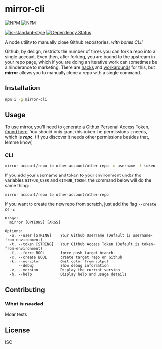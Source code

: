 # mirror-cli
[![NPM](https://nodei.co/npm/mirror-cli.png?downloads=true)](https://nodei.co/npm/mirror-cli/)
[![NPM](https://nodei.co/npm-dl/mirror-cli.png?months=3&height=2)](https://nodei.co/npm/mirror-cli/)

[![js-standard-style](https://img.shields.io/badge/code%20style-standard-brightgreen.svg)](https://github.com/feross/standard)
[![Dependency Status](https://david-dm.org/therebelrobot/mirror.svg)](https://david-dm.org/therebelrobot/mirror)

A node utility to manually clone Github repositories. *with bonus CLI!*

 Github, by design, restricts the number of times you can fork a repo into a single account. Even then, after forking, you are bound to the upstream in your repo page, which if you are doing an iterative work can sometimes be a hinderance to marketing. There are [hacks](https://adrianshort.org/create-multiple-forks-of-a-github-repo/) and [workarounds](https://help.github.com/articles/duplicating-a-repository/) for this, but **mirror** allows you to manually clone a repo with a single command.

## Installation

```bash
npm i -g mirror-cli
```

## Usage

To use mirror, you'll need to generate a Github Personal Access Token, [found here](https://github.com/settings/tokens). You should only grant this token the permissions it needs, which is ***repo***. (If you discover it needs other permissions besides that, lemme know)

### CLI

```bash
mirror account/repo to other-account/other-repo -u username -t token
```

If you add your username and token to your environment under the variables `GITHUB_USER` and `GITHUB_TOKEN`, the command below will do the same thing:

```bash
mirror account/repo to other-account/other-repo
```

If you want to create the new repo from scratch, just add the flag `--create` or `-c`

```
Usage:
  mirror [OPTIONS] [ARGS]

Options:
  -u, --user [STRING]    Your Github Username (Default is username-from-environment)
  -t, --token [STRING]   Your Github Access Token (Default is token-from-environment)
  -f, --force BOOL       force push target branch
  -c, --create BOOL      create target repo on Github
  -k, --no-color         Omit color from output
      --debug            Show debug information
  -v, --version          Display the current version
  -h, --help             Display help and usage details
```
## Contributing

### What is needed

Moar tests

## License

ISC
